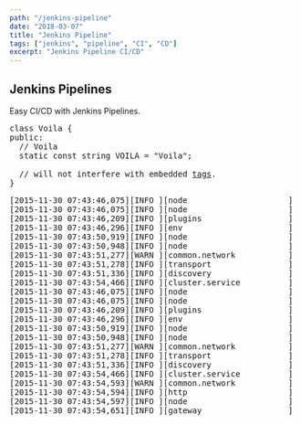 ```yaml
---
path: "/jenkins-pipeline"
date: "2018-03-07"
title: "Jenkins Pipeline"
tags: ["jenkins", "pipeline", "CI", "CD"]
excerpt: "Jenkins Pipeline CI/CD"
---
```


## Jenkins Pipelines

Easy CI/CD with Jenkins Pipelines.

<pre class="prettyprint">class Voila {
public:
  // Voila
  static const string VOILA = "Voila";

  // will not interfere with embedded <a href="#voila2">tags</a>.
}</pre>

<pre class="prettyprint">[2015-11-30 07:43:46,075][INFO ][node                     ] [Water Wizard] version[2.1.0], pid[1], build[72cd1f1/2015-11-18T22:40:03Z]
[2015-11-30 07:43:46,075][INFO ][node                     ] [Water Wizard] initializing ...
[2015-11-30 07:43:46,209][INFO ][plugins                  ] [Water Wizard] loaded [], sites []
[2015-11-30 07:43:46,296][INFO ][env                      ] [Water Wizard] using [1] data paths, mounts [[/usr/share/elasticsearch/data (/dev/disk/by-uuid/307721ef-5d43-483d-916c-8d84ea413439)]], net usable_space [16.7gb], net total_space [39.3gb], spins? [possibly], types [ext4]
[2015-11-30 07:43:50,919][INFO ][node                     ] [Water Wizard] initialized
[2015-11-30 07:43:50,948][INFO ][node                     ] [Water Wizard] starting ...
[2015-11-30 07:43:51,277][WARN ][common.network           ] [Water Wizard] publish address: {0.0.0.0} is a wildcard address, falling back to first non-loopback: {172.17.0.23}
[2015-11-30 07:43:51,278][INFO ][transport                ] [Water Wizard] publish_address {172.17.0.23:9300}, bound_addresses {[::]:9300}
[2015-11-30 07:43:51,336][INFO ][discovery                ] [Water Wizard] elasticsearch/IfHSxUEDRb-h4vxP3g_FVA
[2015-11-30 07:43:54,466][INFO ][cluster.service          ] [Water Wizard] new_master {Water Wizard}{IfHSxUEDRb-h4vxP3g_FVA}{172.17.0.23}{172.17.0.23:9300}, reason: zen-disco-join(elected_as_master, [0] joins received)
[2015-11-30 07:43:46,075][INFO ][node                     ] [Water Wizard] version[2.1.0], pid[1], build[72cd1f1/2015-11-18T22:40:03Z]
[2015-11-30 07:43:46,075][INFO ][node                     ] [Water Wizard] initializing ...
[2015-11-30 07:43:46,209][INFO ][plugins                  ] [Water Wizard] loaded [], sites []
[2015-11-30 07:43:46,296][INFO ][env                      ] [Water Wizard] using [1] data paths, mounts [[/usr/share/elasticsearch/data (/dev/disk/by-uuid/307721ef-5d43-483d-916c-8d84ea413439)]], net usable_space [16.7gb], net total_space [39.3gb], spins? [possibly], types [ext4]
[2015-11-30 07:43:50,919][INFO ][node                     ] [Water Wizard] initialized
[2015-11-30 07:43:50,948][INFO ][node                     ] [Water Wizard] starting ...
[2015-11-30 07:43:51,277][WARN ][common.network           ] [Water Wizard] publish address: {0.0.0.0} is a wildcard address, falling back to first non-loopback: {172.17.0.23}
[2015-11-30 07:43:51,278][INFO ][transport                ] [Water Wizard] publish_address {172.17.0.23:9300}, bound_addresses {[::]:9300}
[2015-11-30 07:43:51,336][INFO ][discovery                ] [Water Wizard] elasticsearch/IfHSxUEDRb-h4vxP3g_FVA
[2015-11-30 07:43:54,466][INFO ][cluster.service          ] [Water Wizard] new_master {Water Wizard}{IfHSxUEDRb-h4vxP3g_FVA}{172.17.0.23}{172.17.0.23:9300}, reason: zen-disco-join(elected_as_master, [0] joins received)
[2015-11-30 07:43:54,593][WARN ][common.network           ] [Water Wizard] publish address: {0.0.0.0} is a wildcard address, falling back to first non-loopback: {172.17.0.23}
[2015-11-30 07:43:54,594][INFO ][http                     ] [Water Wizard] publish_address {172.17.0.23:9200}, bound_addresses {[::]:9200}
[2015-11-30 07:43:54,597][INFO ][node                     ] [Water Wizard] started
[2015-11-30 07:43:54,651][INFO ][gateway                  ] [Water Wizard] recovered [0] indices into cluster_state
</pre>

<script src="https://cdn.rawgit.com/google/code-prettify/master/loader/run_prettify.js"></script>